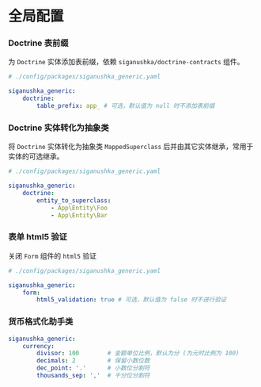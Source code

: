 # 全局配置

### Doctrine 表前缀

为 `Doctrine` 实体添加表前缀，依赖 `siganushka/doctrine-contracts` 组件。

```yaml
# ./config/packages/siganushka_generic.yaml

siganushka_generic:
    doctrine:
        table_prefix: app_ # 可选，默认值为 null 时不添加表前缀
```

### Doctrine 实体转化为抽象类

将 `Doctrine` 实体转化为抽象类 `MappedSuperclass` 后并由其它实体继承，常用于实体的可选继承。

```yaml
# ./config/packages/siganushka_generic.yaml

siganushka_generic:
    doctrine:
        entity_to_superclass:
            - App\Entity\Foo
            - App\Entity\Bar
```

### 表单 html5 验证

关闭 `Form` 组件的 `html5` 验证

```yaml
# ./config/packages/siganushka_generic.yaml

siganushka_generic:
    form:
        html5_validation: true # 可选，默认值为 false 时不进行验证
```

### 货币格式化助手类

```yaml
siganushka_generic:
    currency:
        divisor: 100        # 金额单位比例，默认为分 (为元时比例为 100)
        decimals: 2         # 保留小数位数
        dec_point: '.'      # 小数位分割符
        thousands_sep: ','  # 千分位分割符
```
